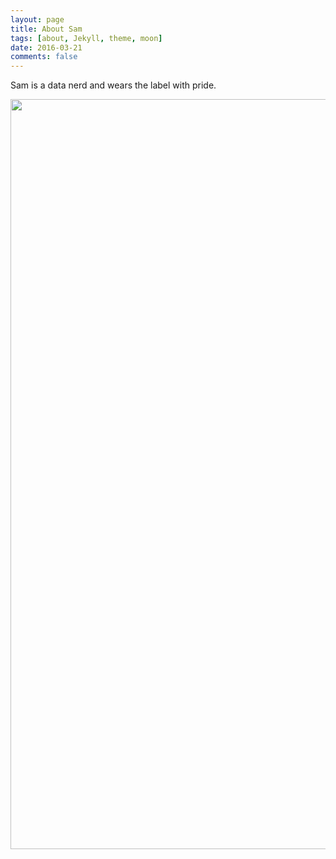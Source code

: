 ```yaml
---
layout: page
title: About Sam
tags: [about, Jekyll, theme, moon]
date: 2016-03-21
comments: false
---
```

    
Sam is a data nerd and wears the label with pride. 

<a href="http://imgur.com/RKMSDPH"><img src="http://imgur.com/RKMSDPH" width="1200"></a>